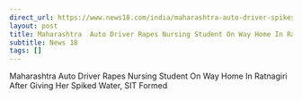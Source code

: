 ```yaml
---
direct_url: https://www.news18.com/india/maharashtra-auto-driver-spikes-nursing-students-water-on-way-in-ratnagiri-rapes-her-9028993.html
layout: post
title: Maharashtra  Auto Driver Rapes Nursing Student On Way Home In Ratnagiri After Giving Her Spiked Water, SIT Formed
subtitle: News 18
tags: []
---
```


Maharashtra  Auto Driver Rapes Nursing Student On Way Home In Ratnagiri After Giving Her Spiked Water, SIT Formed
